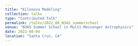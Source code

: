 ```yaml
---
title: "Kilonova Modeling"
collection: talks
type: "Contributed Talk"
permalink: /talks/2022_08_N3AS_summerschool
venue: "N3AS Summer School in Multi-Messenger Astrophysics"
date: 2022-08-04
location: "Santa Cruz, CA"
---
```

